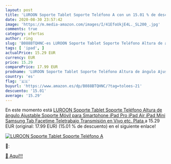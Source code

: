 ```yaml
---
layout: post
title: 'LUROON Soporte Tablet Soporte Teléfono A con un 15.01 % de descuento'
date: 2020-08-30 23:57:42
image: 'https://m.media-amazon.com/images/I/41EfoUkjE4L._SL200_.jpg'
comments: true
category: ofertas
author: ring
slug: 'B088BTQHNC-es LUROON Soporte Tablet Soporte Teléfono Altura de ángulo...'
tags: [ 'ipad', ]
actualPrice: 15.29 EUR
currency: EUR
price: 15.29
comparePrice: 17.99 EUR
prodname: 'LUROON Soporte Tablet Soporte Teléfono Altura de ángulo Ajustable Soporte Móvil para Smartphone  iPad Pro  iPad Air  iPad Mini  Samsung Tab  Facetime  Teletrabajo  Transmisión en Vivo etc.  Plata '
country: 'es'
flag: '🇪🇸'
buyurl: 'https://www.amazon.es/dp/B088BTQHNC/?tag=tolees-21'
descuento: '15.01'
average: '15.29'
---
```


En este momento está [LUROON Soporte Tablet Soporte Teléfono Altura de ángulo Ajustable Soporte Móvil para Smartphone  iPad Pro  iPad Air  iPad Mini  Samsung Tab  Facetime  Teletrabajo  Transmisión en Vivo etc.  Plata ](https://www.amazon.es/dp/B088BTQHNC/?tag=tolees-21) a 15.29 EUR (original: 17.99 EUR) (15.01 %  de descuento) en el siguiente enlace!

[![LUROON Soporte Tablet Soporte Teléfono A](https://m.media-amazon.com/images/I/41EfoUkjE4L._SL200_.jpg)](https://www.amazon.es/dp/B088BTQHNC/?tag=tolees-21)

🔎:


[🛒 Aquí!!!](https://www.amazon.es/dp/B088BTQHNC/?tag=tolees-21)
